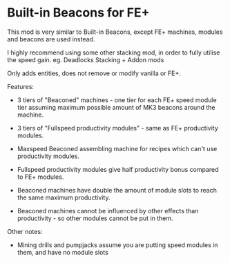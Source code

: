 # Built-in Beacons for FE+
This mod is very similar to Built-in Beacons, except FE+ machines, modules and beacons are used instead.

I highly recommend using some other stacking mod, in order to fully utilise the speed gain. eg. Deadlocks Stacking + Addon mods

Only adds entities, does not remove or modify vanilla or FE+.

Features:
- 3 tiers of "Beaconed" machines - one tier for each FE+ speed module tier assuming maximum possible amount of MK3 beacons around the machine.
- 3 tiers of "Fullspeed productivity modules" - same as FE+ productivity modules.
- Maxspeed Beaconed assembling machine for recipes which can't use productivity modules.

- Fullspeed productivity modules give half productivity bonus compared to FE+ modules.
- Beaconed machines have double the amount of module slots  to reach the same maximum productivity.
- Beaconed machines cannot be influenced by other effects than productivity - so other modules cannot be put in them.

Other notes:
- Mining drills and pumpjacks assume you are putting speed modules in them, and have no module slots
